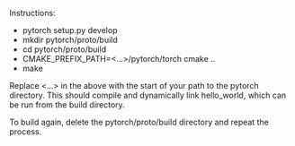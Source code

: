 Instructions:

- pytorch setup.py develop
- mkdir pytorch/proto/build
- cd pytorch/proto/build
- CMAKE_PREFIX_PATH=<...>/pytorch/torch cmake ..
- make

Replace <...> in the above with the start of your path to the pytorch directory.
This should compile and dynamically link hello_world, which can be run from
the build directory.

To build again, delete the pytorch/proto/build directory and repeat the process.